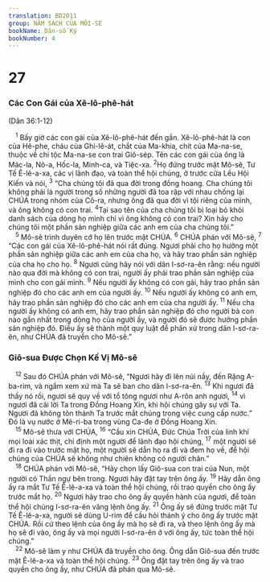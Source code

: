 ```yaml
---
translation: BD2011
group: NĂM SÁCH CỦA MÔI-SE
bookName: Dân-số Ký 
bookNumber: 4
---
```


<div class="title"><h1>27</h1><h3>Các Con Gái của Xê-lô-phê-hát</h3><p>(Dân 36:1-12)</p></div>
<span class="verse dan_27_1"> <sup>1</sup> Bấy giờ các con gái của Xê-lô-phê-hát đến gần. Xê-lô-phê-hát là con của Hê-phe, cháu của Ghi-lê-át, chắt của Ma-khia, chít của Ma-na-se, thuộc về chi tộc Ma-na-se con trai Giô-sép. Tên các con gái của ông là Mác-la, Nô-a, Hốc-la, Minh-ca, và Tiệc-xa. </span>
<span class="verse dan_27_2"><sup>2</sup>Họ đứng trước mặt Mô-sê, Tư Tế Ê-lê-a-xa, các vị lãnh đạo, và toàn thể hội chúng, ở trước cửa Lều Hội Kiến và nói, </span>
<span class="verse dan_27_3"><sup>3</sup> “Cha chúng tôi đã qua đời trong đồng hoang. Cha chúng tôi không phải là người trong số những người đã toa rập với nhau chống lại CHÚA trong nhóm của Cô-ra, nhưng ông đã qua đời vì tội riêng của mình, và ông không có con trai. </span>
<span class="verse dan_27_4"><sup>4</sup>Tại sao tên của cha chúng tôi bị loại bỏ khỏi danh sách của dòng họ mình chỉ vì ông không có con trai? Xin hãy cho chúng tôi một phần sản nghiệp giữa các anh em của cha chúng tôi.”<br/></span>
<span class="verse dan_27_5"> <sup>5</sup> Mô-sê trình duyên cớ họ lên trước mặt CHÚA. </span>
<span class="verse dan_27_6"><sup>6</sup> CHÚA phán với Mô-sê, </span>
<span class="verse dan_27_7"><sup>7</sup> “Các con gái của Xê-lô-phê-hát nói rất đúng. Ngươi phải cho họ hưởng một phần sản nghiệp giữa các anh em của cha họ, và hãy trao phần sản nghiệp của cha họ cho họ. </span>
<span class="verse dan_27_8"><sup>8</sup> Ngươi cũng hãy nói với dân I-sơ-ra-ên rằng: nếu người nào qua đời mà không có con trai, người ấy phải trao phần sản nghiệp của mình cho con gái mình. </span>
<span class="verse dan_27_9"><sup>9</sup> Nếu người ấy không có con gái, hãy trao phần sản nghiệp đó cho các anh em của người ấy. </span>
<span class="verse dan_27_10"><sup>10</sup> Nếu người ấy không có anh em, hãy trao phần sản nghiệp đó cho các anh em của cha người ấy. </span>
<span class="verse dan_27_11"><sup>11</sup> Nếu cha người ấy không có anh em, hãy trao phần sản nghiệp đó cho người bà con nào gần nhất trong dòng họ của người ấy, và người đó sẽ được hưởng phần sản nghiệp đó. Ðiều ấy sẽ thành một quy luật để phân xử trong dân I-sơ-ra-ên, như CHÚA đã truyền cho Mô-sê.”<br/></span>
<div class="title"><h3>Giô-sua Ðược Chọn Kế Vị Mô-sê</h3></div>
<span class="verse dan_27_12"> <sup>12</sup> Sau đó CHÚA phán với Mô-sê, “Ngươi hãy đi lên núi nầy, đến Rặng A-ba-rim, và ngắm xem xứ mà Ta sẽ ban cho dân I-sơ-ra-ên. </span>
<span class="verse dan_27_13"><sup>13</sup> Khi ngươi đã thấy nó rồi, ngươi sẽ quy về với tổ tông ngươi như A-rôn anh ngươi, </span>
<span class="verse dan_27_14"><sup>14</sup> vì ngươi đã cãi lời Ta trong Ðồng Hoang Xin, khi hội chúng gây sự với Ta. Ngươi đã không tôn thánh Ta trước mắt chúng trong việc cung cấp nước.” Ðó là vụ nước ở Mê-ri-ba trong vùng Ca-đe ở Ðồng Hoang Xin.<br/></span>
<span class="verse dan_27_15"> <sup>15</sup> Mô-sê thưa với CHÚA, </span>
<span class="verse dan_27_16"><sup>16</sup> “Cầu xin CHÚA, Ðức Chúa Trời của linh khí mọi loài xác thịt, chỉ định một người để lãnh đạo hội chúng, </span>
<span class="verse dan_27_17"><sup>17</sup> một người sẽ đi ra đi vào trước mặt họ, một người sẽ dẫn họ ra đi và đem họ về, để hội chúng của CHÚA sẽ không như chiên không có người chăn.”<br/></span>
<span class="verse dan_27_18"> <sup>18</sup> CHÚA phán với Mô-sê, “Hãy chọn lấy Giô-sua con trai của Nun, một người có Thần ngự bên trong. Ngươi hãy đặt tay trên ông ấy. </span>
<span class="verse dan_27_19"><sup>19</sup> Hãy dẫn ông ấy ra mắt Tư Tế Ê-lê-a-xa và toàn thể hội chúng, rồi trao quyền cho ông ấy trước mắt họ. </span>
<span class="verse dan_27_20"><sup>20</sup> Ngươi hãy trao cho ông ấy quyền hành của ngươi, để toàn thể hội chúng I-sơ-ra-ên vâng lệnh ông ấy. </span>
<span class="verse dan_27_21"><sup>21</sup> Ông ấy sẽ đứng trước mặt Tư Tế Ê-lê-a-xa, người sẽ dùng U-rim để cầu hỏi thánh ý cho ông ấy trước mặt CHÚA. Rồi cứ theo lệnh của ông ấy mà họ sẽ đi ra, và theo lệnh ông ấy mà họ sẽ đi vào, ông ấy và mọi người I-sơ-ra-ên ở với ông ấy, tức toàn thể hội chúng.”<br/></span>
<span class="verse dan_27_22"> <sup>22</sup> Mô-sê làm y như CHÚA đã truyền cho ông. Ông dẫn Giô-sua đến trước mặt Ê-lê-a-xa và toàn thể hội chúng. </span>
<span class="verse dan_27_23"><sup>23</sup> Ông đặt tay trên ông ấy và trao quyền cho ông ấy, như CHÚA đã phán qua Mô-sê.<br/></span>
